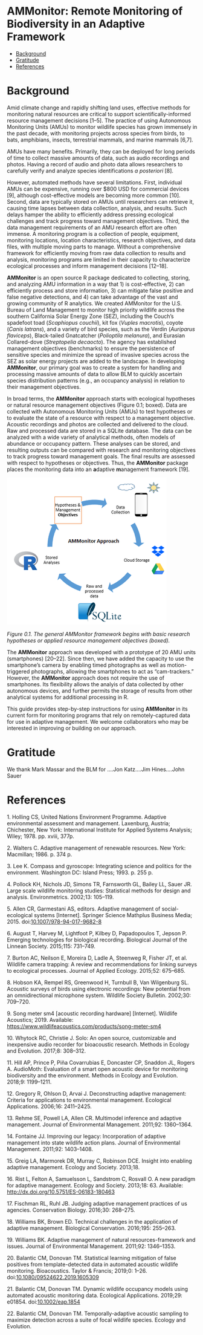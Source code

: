 AMMonitor: Remote Monitoring of Biodiversity in an Adaptive Framework
================

  - [Background](#background)
  - [Gratitude](#gratitude)
  - [References](#references)

# Background

Amid climate change and rapidly shifting land uses, effective methods
for monitoring natural resources are critical to support
scientifically-informed resource management decisions \[1–5\]. The
practice of using Autonomous Monitoring Units (AMUs) to monitor wildlife
species has grown immensely in the past decade, with monitoring projects
across species from birds, to bats, amphibians, insects, terrestrial
mammals, and marine mammals \[6,7\].

AMUs have many benefits. Primarily, they can be deployed for long
periods of time to collect massive amounts of data, such as audio
recordings and photos. Having a record of audio and photo data allows
researchers to carefully verify and analyze species identifications *a
posteriori* \[8\].

However, automated methods have several limitations. First, individual
AMUs can be expensive, running over $800 USD for commercial devices
\[9\], although cost-effective models are becoming more common \[10\].
Second, data are typically stored on AMUs until researchers can retrieve
it, causing time lapses between data collection, analysis, and results.
Such delays hamper the ability to efficiently address pressing
ecological challenges and track progress toward management objectives.
Third, the data management requirements of an AMU research effort are
often immense. A monitoring program is a collection of people,
equipment, monitoring locations, location characteristics, research
objectives, and data files, with multiple moving parts to manage.
Without a comprehensive framework for efficiently moving from raw data
collection to results and analysis, monitoring programs are limited in
their capacity to characterize ecological processes and inform
management decisions \[12–18\].

**AMMonitor** is an open source R package dedicated to collecting,
storing, and analyzing AMU information in a way that 1) is
cost-effective, 2) can efficiently process and store information, 3) can
mitigate false positive and false negative detections, and 4) can take
advantage of the vast and growing community of R analytics. We created
AMMonitor for the U.S. Bureau of Land Management to monitor high
priority wildlife across the southern California Solar Energy Zone
(SEZ), including the Couch’s spadefoot toad (*Scaphiopus couchii*), kit
fox (*Vuples macrotis*), coyote (*Canis latrans*), and a variety of bird
species, such as the Verdin (*Auriparus flaviceps*), Black-tailed
Gnatcatcher (*Polioptila melanura*), and Eurasian Collared-dove
(*Streptopelia decaocto*). The agency has established management
objectives (benchmarks) to ensure the persistence of sensitive species
and minimize the spread of invasive species across the SEZ as solar
energy projects are added to the landscape. In developing **AMMonitor**,
our primary goal was to create a system for handling and processing
massive amounts of data to allow BLM to quickly ascertain species
distribution patterns (e.g., an occupancy analysis) in relation to their
management objectives.

In broad terms, the **AMMonitor** approach starts with ecological
hypotheses or natural resource management objectives (Figure 0.1;
boxed). Data are collected with Autonomous Monitoring Units (AMUs) to
test hypotheses or to evaluate the state of a resource with respect to a
management objective. Acoustic recordings and photos are collected and
delivered to the cloud. Raw and processed data are stored in a SQLite
database. The data can be analyzed with a wide variety of analytical
methods, often models of abundance or occupancy pattern. These analyses
can be stored, and resulting outputs can be compared with research and
monitoring objectives to track progress toward management goals. The
final results are assessed with respect to hypotheses or objectives.
Thus, the **AMMonitor** package places the monitoring data into an
**a**daptive **m**anagement framework \[19\].


![fig1](uploads/1c822f31eeafb831b6e105701d0d661b/fig1.png)

*Figure 0.1. The general AMMonitor framework begins with basic research
hypotheses or applied resource management objectives (boxed).*

The **AMMonitor** approach was developed with a prototype of 20 AMU
units (smartphones) \[20–22\]. Since then, we have added the capacity to
use the smartphone’s camera by enabling timed photographs as well as
motion-triggered photographs, allowing the smartphones to act as
“cam-trackers.” However, the **AMMonitor** approach does not require
the use of smartphones. Its flexibility allows the analyis of data
collected by other autonomous devices, and further permits the storage
of results from other analytical systems for additional processing in R.

This guide provides step-by-step instructions for using **AMMonitor** in
its current form for monitoring programs that rely on remotely-captured
data for use in adaptive management. We welcome collaborators who may be
interested in improving or building on our approach.

# Gratitude

We thank Mark Massar and the BLM for ….Jon Katz….Jim Hines….John Sauer

# References

<div id="refs" class="references">

<div id="ref-Holling1978">

1\. Holling CS, United Nations Environment Programme. Adaptive
environmental assessment and management. Laxenburg, Austria; Chichester,
New York: International Institute for Applied Systems Analysis; Wiley;
1978. pp. xviii, 377p. 

</div>

<div id="ref-Walters1986">

2\. Walters C. Adaptive management of renewable resources. New York:
Macmillan; 1986. p. 374 p. 

</div>

<div id="ref-Lee1993">

3\. Lee K. Compass and gyroscope: Integrating science and politics for
the environment. Washington DC: Island Press; 1993. p. 255 p. 

</div>

<div id="ref-Pollock2002">

4\. Pollock KH, Nichols JD, Simons TR, Farnsworth GL, Bailey LL, Sauer
JR. Large scale wildlife monitoring studies: Statistical methods for
design and analysis. Environmetrics. 2002;13: 105–119. 

</div>

<div id="ref-Allen2015">

5\. Allen CR, Garmestani AS, editors. Adaptive management of
social-ecological systems \[Internet\]. Springer Science Mathplus
Business Media; 2015.
doi:[10.1007/978-94-017-9682-8](https://doi.org/10.1007/978-94-017-9682-8)

</div>

<div id="ref-August2015">

6\. August T, Harvey M, Lightfoot P, Kilbey D, Papadopoulos T, Jepson P.
Emerging technologies for biological recording. Biological Journal of
the Linnean Society. 2015;115: 731–749. 

</div>

<div id="ref-Burton2015">

7\. Burton AC, Neilson E, Moreira D, Ladle A, Steenweg R, Fisher JT, et
al. Wildlife camera trapping: A review and recommendations for linking
surveys to ecological processes. Journal of Applied Ecology. 2015;52:
675–685. 

</div>

<div id="ref-Hobson2002">

8\. Hobson KA, Rempel RS, Greenwood H, Turnbull B, Van Wilgenburg SL.
Acoustic surveys of birds using electronic recordings: New potential
from an omnidirectional microphone system. Wildlife Society Bulletin.
2002;30: 709–720. 

</div>

<div id="ref-WildlifeAcoustics2019">

9\. Song meter sm4 \[acoustic recording hardware\] \[Internet\].
Wildlife Acoustics; 2019. Available:
<https://www.wildlifeacoustics.com/products/song-meter-sm4>

</div>

<div id="ref-Whytock2017">

10\. Whytock RC, Christie J. Solo: An open source, customizable and
inexpensive audio recorder for bioacoustic research. Methods in Ecology
and Evolution. 2017;8: 308–312. 

</div>

<div id="ref-Hill2018">

11\. Hill AP, Prince P, Piña Covarrubias E, Doncaster CP, Snaddon JL,
Rogers A. AudioMoth: Evaluation of a smart open acoustic device for
monitoring biodiversity and the environment. Methods in Ecology and
Evolution. 2018;9: 1199–1211. 

</div>

<div id="ref-Gregory2006">

12\. Gregory R, Ohlson D, Arvai J. Deconstructing adaptive management:
Criteria for applications to environmental management. Ecological
Applications. 2006;16: 2411–2425. 

</div>

<div id="ref-Rehme2011">

13\. Rehme SE, Powell LA, Allen CR. Multimodel inference and adaptive
management. Journal of Environmental Management. 2011;92: 1360–1364. 

</div>

<div id="ref-Fontaine2011">

14\. Fontaine JJ. Improving our legacy: Incorporation of adaptive
management into state wildlife action plans. Journal of Environmental
Management. 2011;92: 1403–1408. 

</div>

<div id="ref-Greig2013">

15\. Greig LA, Marmorek DR, Murray C, Robinson DCE. Insight into
enabling adaptive management. Ecology and Society. 2013;18. 

</div>

<div id="ref-Rist2013">

16\. Rist L, Felton A, Samuelsson L, Sandstrom C, Rosvall O. A new
paradigm for adaptive management. Ecology and Society. 2013;18: 63.
Available: <http://dx.doi.org/10.5751/ES-06183-180463>

</div>

<div id="ref-Fischman2016">

17\. Fischman RL, Ruhl JB. Judging adaptive management practices of us
agencies. Conservation Biology. 2016;30: 268–275. 

</div>

<div id="ref-Williams2016">

18\. Williams BK, Brown ED. Technical challenges in the application of
adaptive management. Biological Conservation. 2016;195: 255–263. 

</div>

<div id="ref-Williams2011">

19\. Williams BK. Adaptive management of natural resources-framework and
issues. Journal of Environmental Management. 2011;92: 1346–1353. 

</div>

<div id="ref-BalanticStatistical">

20\. Balantic CM, Donovan TM. Statistical learning mitigation of false
positives from template-detected data in automated acoustic wildlife
monitoring. Bioacoustics. Taylor & Francis; 2019;0: 1–26.
doi:[10.1080/09524622.2019.1605309](https://doi.org/10.1080/09524622.2019.1605309)

</div>

<div id="ref-BalanticOccupancy">

21\. Balantic CM, Donovan TM. Dynamic wildlife occupancy models using
automated acoustic monitoring data. Ecological Applications. 2019;29:
e01854. doi:[10.1002/eap.1854](https://doi.org/10.1002/eap.1854)

</div>

<div id="ref-BalanticTemporal">

22\. Balantic CM, Donovan TM. Temporally-adaptive acoustic sampling to
maximize detection across a suite of focal wildlife species. Ecology and
Evolution. 

</div>

</div>
